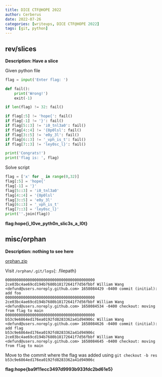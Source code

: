 ```yaml
---
title: DICE CTF@HOPE 2022
author: Cerberus
date: 2022-07-26
categories: [writeups, DICE CTF@HOPE 2022]
tags: [git, python]
---
```


## rev/slices

**Description: Have a slice**

Given python file

```python
flag = input('Enter flag: ')

def fail():
    print('Wrong!')
    exit(-1)

if len(flag) != 32: fail()

if flag[:5] != 'hope{': fail()
if flag[-1] != '}': fail()
if flag[5::3] != 'i0_tnl3a0': fail()
if flag[4::4] != '{0p0lsl': fail()
if flag[3::5] != 'e0y_3l': fail()
if flag[6::3] != '_vph_is_t': fail()
if flag[7::3] != 'ley0sc_l}': fail()

print('Congrats!')
print('flag is: ', flag)
```

Solve script

```python
flag = ['x' for _ in range(0,32)]
flag[:5] = 'hope{'
flag[-1] = '}'
flag[5::3] = 'i0_tnl3a0'
flag[4::4] = '{0p0lsl'
flag[3::5] = 'e0y_3l'
flag[6::3] = '_vph_is_t'
flag[7::3] = 'ley0sc_l}'
print(''.join(flag))
```

**flag:hope{i_l0ve_pyth0n_slic3s_a_l0t}**

## misc/orphan

**Description: nothing to see here**

[orphan.zip](https://static.dicega.ng/uploads/e4353c92e25cdc53bcd459e59ebbe14ed740f17aca26b837cff98a2b5dbcc73a/orphan.zip)

Visit `/orphan/.git/logs`{: .filepath}

```git
0000000000000000000000000000000000000000 2ce03bc4ae69cd194b7680b18172641f7d56fbbf William Wang <defund@users.noreply.github.com> 1658084429 -0400 commit (initial): add foo
0000000000000000000000000000000000000000 2ce03bc4ae69cd194b7680b18172641f7d56fbbf William Wang <defund@users.noreply.github.com> 1658084534 -0400 checkout: moving from flag to main
0000000000000000000000000000000000000000 b53c9e6864ed176ea0192fd8283362a41d94906c William Wang <defund@users.noreply.github.com> 1658084626 -0400 commit (initial): add flag
b53c9e6864ed176ea0192fd8283362a41d94906c 2ce03bc4ae69cd194b7680b18172641f7d56fbbf William Wang <defund@users.noreply.github.com> 1658084645 -0400 checkout: moving from flag to main
```

Move to the commit where the flag was added using `git checkout -b res b53c9e6864ed176ea0192fd8283362a41d94906c`

**flag:hope{ba9f11ecc3497d9993b933fdc2bd61e5}**